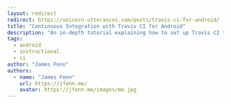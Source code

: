 ```yaml
---
layout: redirect
redirect: https://unicorn-utterances.com/posts/travis-ci-for-android/
title: "Continuous Integration with Travis CI for Android"
description: "An in-depth tutorial explaining how to set up Travis CI to deploy signed builds to Google Play. Among other things."
tags:
  - android
  - instructional
  - ci
author: "James Fenn"
authors:
  - name: "James Fenn"
    url: https://jfenn.me/
    avatar: https://jfenn.me/images/me.jpg
---
```

